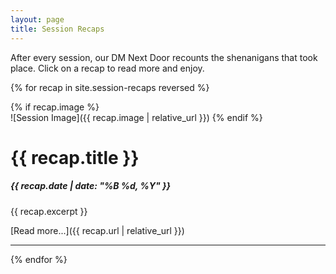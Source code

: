 ```yaml
---
layout: page
title: Session Recaps
---
```


After every session, our DM Next Door recounts the shenanigans that took place.  Click on a recap to read more and enjoy.

{% for recap in site.session-recaps reversed %}

{% if recap.image %}  
![Session Image]({{ recap.image | relative_url }})
{% endif %}

# {{ recap.title }}

##### {{ recap.date | date: "%B %d, %Y" }}

{{ recap.excerpt }}

[Read more...]({{ recap.url | relative_url }})

---

{% endfor %}

